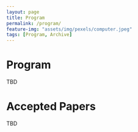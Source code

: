 ```yaml
---
layout: page
title: Program
permalink: /program/
feature-img: "assets/img/pexels/computer.jpeg"
tags: [Program, Archive]
---
```


# Program

TBD

# Accepted Papers

TBD
